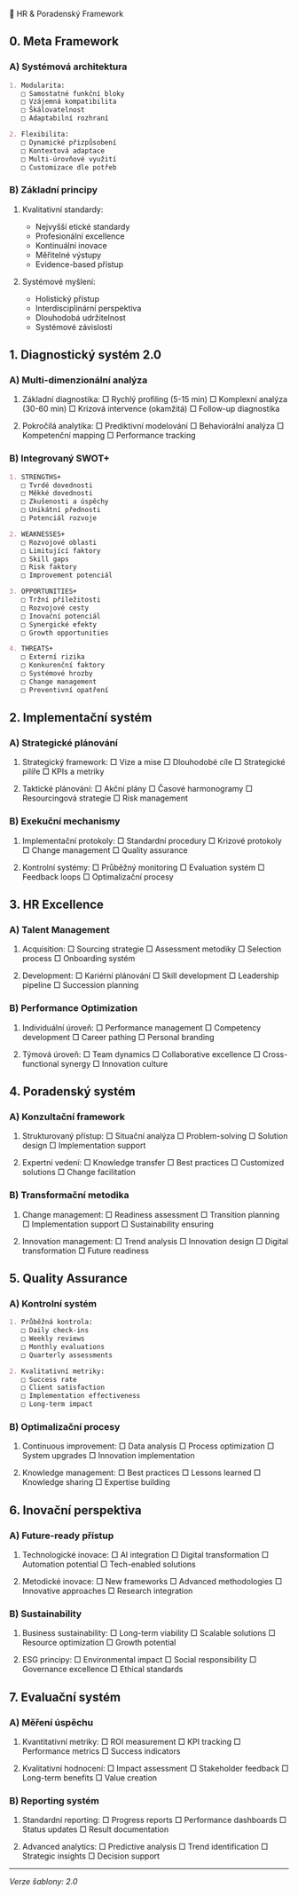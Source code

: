 🌟 HR & Poradenský Framework

## 0. Meta Framework

### A) Systémová architektura
```markdown
1. Modularita:
   □ Samostatné funkční bloky
   □ Vzájemná kompatibilita
   □ Škálovatelnost
   □ Adaptabilní rozhraní

2. Flexibilita:
   □ Dynamické přizpůsobení
   □ Kontextová adaptace
   □ Multi-úrovňové využití
   □ Customizace dle potřeb
```

### B) Základní principy
1. Kvalitativní standardy:
   - Nejvyšší etické standardy
   - Profesionální excellence
   - Kontinuální inovace
   - Měřitelné výstupy
   - Evidence-based přístup

2. Systémové myšlení:
   - Holistický přístup
   - Interdisciplinární perspektiva
   - Dlouhodobá udržitelnost
   - Systémové závislosti

## 1. Diagnostický systém 2.0

### A) Multi-dimenzionální analýza
1. Základní diagnostika:
   □ Rychlý profiling (5-15 min)
   □ Komplexní analýza (30-60 min)
   □ Krizová intervence (okamžitá)
   □ Follow-up diagnostika

2. Pokročilá analytika:
   □ Prediktivní modelování
   □ Behaviorální analýza
   □ Kompetenční mapping
   □ Performance tracking

### B) Integrovaný SWOT+
```markdown
1. STRENGTHS+
   □ Tvrdé dovednosti
   □ Měkké dovednosti
   □ Zkušenosti a úspěchy
   □ Unikátní přednosti
   □ Potenciál rozvoje

2. WEAKNESSES+
   □ Rozvojové oblasti
   □ Limitující faktory
   □ Skill gaps
   □ Risk faktory
   □ Improvement potenciál

3. OPPORTUNITIES+
   □ Tržní příležitosti
   □ Rozvojové cesty
   □ Inovační potenciál
   □ Synergické efekty
   □ Growth opportunities

4. THREATS+
   □ Externí rizika
   □ Konkurenční faktory
   □ Systémové hrozby
   □ Change management
   □ Preventivní opatření
```

## 2. Implementační systém

### A) Strategické plánování
1. Strategický framework:
   □ Vize a mise
   □ Dlouhodobé cíle
   □ Strategické pilíře
   □ KPIs a metriky

2. Taktické plánování:
   □ Akční plány
   □ Časové harmonogramy
   □ Resourcingová strategie
   □ Risk management

### B) Exekuční mechanismy
1. Implementační protokoly:
   □ Standardní procedury
   □ Krizové protokoly
   □ Change management
   □ Quality assurance

2. Kontrolní systémy:
   □ Průběžný monitoring
   □ Evaluation systém
   □ Feedback loops
   □ Optimalizační procesy

## 3. HR Excellence

### A) Talent Management
1. Acquisition:
   □ Sourcing strategie
   □ Assessment metodiky
   □ Selection process
   □ Onboarding systém

2. Development:
   □ Kariérní plánování
   □ Skill development
   □ Leadership pipeline
   □ Succession planning

### B) Performance Optimization
1. Individuální úroveň:
   □ Performance management
   □ Competency development
   □ Career pathing
   □ Personal branding

2. Týmová úroveň:
   □ Team dynamics
   □ Collaborative excellence
   □ Cross-functional synergy
   □ Innovation culture

## 4. Poradenský systém

### A) Konzultační framework
1. Strukturovaný přístup:
   □ Situační analýza
   □ Problem-solving
   □ Solution design
   □ Implementation support

2. Expertní vedení:
   □ Knowledge transfer
   □ Best practices
   □ Customized solutions
   □ Change facilitation

### B) Transformační metodika
1. Change management:
   □ Readiness assessment
   □ Transition planning
   □ Implementation support
   □ Sustainability ensuring

2. Innovation management:
   □ Trend analysis
   □ Innovation design
   □ Digital transformation
   □ Future readiness

## 5. Quality Assurance

### A) Kontrolní systém
```markdown
1. Průběžná kontrola:
   □ Daily check-ins
   □ Weekly reviews
   □ Monthly evaluations
   □ Quarterly assessments

2. Kvalitativní metriky:
   □ Success rate
   □ Client satisfaction
   □ Implementation effectiveness
   □ Long-term impact
```

### B) Optimalizační procesy
1. Continuous improvement:
   □ Data analysis
   □ Process optimization
   □ System upgrades
   □ Innovation implementation

2. Knowledge management:
   □ Best practices
   □ Lessons learned
   □ Knowledge sharing
   □ Expertise building

## 6. Inovační perspektiva

### A) Future-ready přístup
1. Technologické inovace:
   □ AI integration
   □ Digital transformation
   □ Automation potential
   □ Tech-enabled solutions

2. Metodické inovace:
   □ New frameworks
   □ Advanced methodologies
   □ Innovative approaches
   □ Research integration

### B) Sustainability
1. Business sustainability:
   □ Long-term viability
   □ Scalable solutions
   □ Resource optimization
   □ Growth potential

2. ESG principy:
   □ Environmental impact
   □ Social responsibility
   □ Governance excellence
   □ Ethical standards

## 7. Evaluační systém

### A) Měření úspěchu
1. Kvantitativní metriky:
   □ ROI measurement
   □ KPI tracking
   □ Performance metrics
   □ Success indicators

2. Kvalitativní hodnocení:
   □ Impact assessment
   □ Stakeholder feedback
   □ Long-term benefits
   □ Value creation

### B) Reporting systém
1. Standardní reporting:
   □ Progress reports
   □ Performance dashboards
   □ Status updates
   □ Result documentation

2. Advanced analytics:
   □ Predictive analysis
   □ Trend identification
   □ Strategic insights
   □ Decision support

---

*Verze šablony: 2.0*
